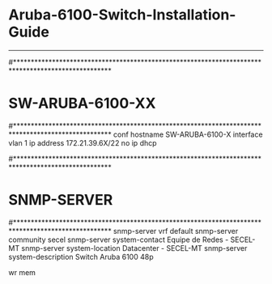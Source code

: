 # Aruba-6100-Switch-Installation-Guide

---

#***************************************************************************************************
# SW-ARUBA-6100-XX
#***************************************************************************************************
conf
hostname SW-ARUBA-6100-X
interface vlan 1
ip address 172.21.39.6X/22
no ip dhcp



#***************************************************************************************************
# SNMP-SERVER
#***************************************************************************************************
snmp-server vrf default
snmp-server community secel
snmp-server system-contact Equipe de Redes - SECEL-MT
snmp-server system-location Datacenter - SECEL-MT
snmp-server system-description Switch Aruba 6100 48p

wr mem
